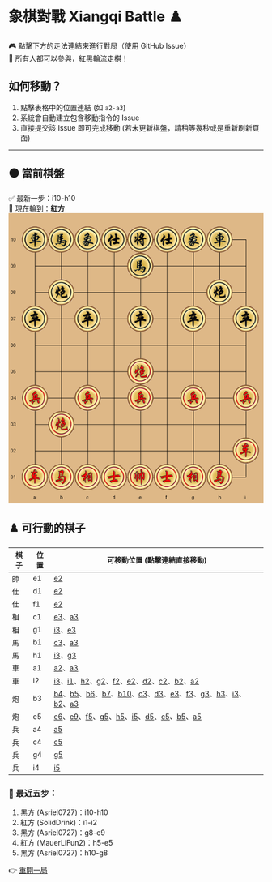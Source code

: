# 象棋對戰 Xiangqi Battle ♟️

🎮 點擊下方的走法連結來進行對局（使用 GitHub Issue）  
👥 所有人都可以參與，紅黑輪流走棋！

## 如何移動？
1. 點擊表格中的位置連結 (如 `a2-a3`)
2. 系統會自動建立包含移動指令的 Issue
3. 直接提交該 Issue 即可完成移動  (若未更新棋盤，請稍等幾秒或是重新刷新頁面)

---

## ⚫️ 當前棋盤


✅ 最新一步：i10-h10  
🎯 現在輪到：**紅方**  
![current board](https://raw.githubusercontent.com/Asriel0727/xiangqi-battle/main/images/board/board_20250612144109.png?20250612144109)  

## ♟️ 可行動的棋子

| 棋子 | 位置 | 可移動位置 (點擊連結直接移動) |
|------|------|-----------------------------|
| 帥 | e1 | [e2](https://github.com/Asriel0727/xiangqi-battle/issues/new?title=xiangqi%7Cmove%7Ce1-e2%7Cgame001&body=請勿修改標題,直接提交即可) |
| 仕 | d1 | [e2](https://github.com/Asriel0727/xiangqi-battle/issues/new?title=xiangqi%7Cmove%7Cd1-e2%7Cgame001&body=請勿修改標題,直接提交即可) |
| 仕 | f1 | [e2](https://github.com/Asriel0727/xiangqi-battle/issues/new?title=xiangqi%7Cmove%7Cf1-e2%7Cgame001&body=請勿修改標題,直接提交即可) |
| 相 | c1 | [e3](https://github.com/Asriel0727/xiangqi-battle/issues/new?title=xiangqi%7Cmove%7Cc1-e3%7Cgame001&body=請勿修改標題,直接提交即可)、[a3](https://github.com/Asriel0727/xiangqi-battle/issues/new?title=xiangqi%7Cmove%7Cc1-a3%7Cgame001&body=請勿修改標題,直接提交即可) |
| 相 | g1 | [i3](https://github.com/Asriel0727/xiangqi-battle/issues/new?title=xiangqi%7Cmove%7Cg1-i3%7Cgame001&body=請勿修改標題,直接提交即可)、[e3](https://github.com/Asriel0727/xiangqi-battle/issues/new?title=xiangqi%7Cmove%7Cg1-e3%7Cgame001&body=請勿修改標題,直接提交即可) |
| 馬 | b1 | [c3](https://github.com/Asriel0727/xiangqi-battle/issues/new?title=xiangqi%7Cmove%7Cb1-c3%7Cgame001&body=請勿修改標題,直接提交即可)、[a3](https://github.com/Asriel0727/xiangqi-battle/issues/new?title=xiangqi%7Cmove%7Cb1-a3%7Cgame001&body=請勿修改標題,直接提交即可) |
| 馬 | h1 | [i3](https://github.com/Asriel0727/xiangqi-battle/issues/new?title=xiangqi%7Cmove%7Ch1-i3%7Cgame001&body=請勿修改標題,直接提交即可)、[g3](https://github.com/Asriel0727/xiangqi-battle/issues/new?title=xiangqi%7Cmove%7Ch1-g3%7Cgame001&body=請勿修改標題,直接提交即可) |
| 車 | a1 | [a2](https://github.com/Asriel0727/xiangqi-battle/issues/new?title=xiangqi%7Cmove%7Ca1-a2%7Cgame001&body=請勿修改標題,直接提交即可)、[a3](https://github.com/Asriel0727/xiangqi-battle/issues/new?title=xiangqi%7Cmove%7Ca1-a3%7Cgame001&body=請勿修改標題,直接提交即可) |
| 車 | i2 | [i3](https://github.com/Asriel0727/xiangqi-battle/issues/new?title=xiangqi%7Cmove%7Ci2-i3%7Cgame001&body=請勿修改標題,直接提交即可)、[i1](https://github.com/Asriel0727/xiangqi-battle/issues/new?title=xiangqi%7Cmove%7Ci2-i1%7Cgame001&body=請勿修改標題,直接提交即可)、[h2](https://github.com/Asriel0727/xiangqi-battle/issues/new?title=xiangqi%7Cmove%7Ci2-h2%7Cgame001&body=請勿修改標題,直接提交即可)、[g2](https://github.com/Asriel0727/xiangqi-battle/issues/new?title=xiangqi%7Cmove%7Ci2-g2%7Cgame001&body=請勿修改標題,直接提交即可)、[f2](https://github.com/Asriel0727/xiangqi-battle/issues/new?title=xiangqi%7Cmove%7Ci2-f2%7Cgame001&body=請勿修改標題,直接提交即可)、[e2](https://github.com/Asriel0727/xiangqi-battle/issues/new?title=xiangqi%7Cmove%7Ci2-e2%7Cgame001&body=請勿修改標題,直接提交即可)、[d2](https://github.com/Asriel0727/xiangqi-battle/issues/new?title=xiangqi%7Cmove%7Ci2-d2%7Cgame001&body=請勿修改標題,直接提交即可)、[c2](https://github.com/Asriel0727/xiangqi-battle/issues/new?title=xiangqi%7Cmove%7Ci2-c2%7Cgame001&body=請勿修改標題,直接提交即可)、[b2](https://github.com/Asriel0727/xiangqi-battle/issues/new?title=xiangqi%7Cmove%7Ci2-b2%7Cgame001&body=請勿修改標題,直接提交即可)、[a2](https://github.com/Asriel0727/xiangqi-battle/issues/new?title=xiangqi%7Cmove%7Ci2-a2%7Cgame001&body=請勿修改標題,直接提交即可) |
| 炮 | b3 | [b4](https://github.com/Asriel0727/xiangqi-battle/issues/new?title=xiangqi%7Cmove%7Cb3-b4%7Cgame001&body=請勿修改標題,直接提交即可)、[b5](https://github.com/Asriel0727/xiangqi-battle/issues/new?title=xiangqi%7Cmove%7Cb3-b5%7Cgame001&body=請勿修改標題,直接提交即可)、[b6](https://github.com/Asriel0727/xiangqi-battle/issues/new?title=xiangqi%7Cmove%7Cb3-b6%7Cgame001&body=請勿修改標題,直接提交即可)、[b7](https://github.com/Asriel0727/xiangqi-battle/issues/new?title=xiangqi%7Cmove%7Cb3-b7%7Cgame001&body=請勿修改標題,直接提交即可)、[b10](https://github.com/Asriel0727/xiangqi-battle/issues/new?title=xiangqi%7Cmove%7Cb3-b10%7Cgame001&body=請勿修改標題,直接提交即可)、[c3](https://github.com/Asriel0727/xiangqi-battle/issues/new?title=xiangqi%7Cmove%7Cb3-c3%7Cgame001&body=請勿修改標題,直接提交即可)、[d3](https://github.com/Asriel0727/xiangqi-battle/issues/new?title=xiangqi%7Cmove%7Cb3-d3%7Cgame001&body=請勿修改標題,直接提交即可)、[e3](https://github.com/Asriel0727/xiangqi-battle/issues/new?title=xiangqi%7Cmove%7Cb3-e3%7Cgame001&body=請勿修改標題,直接提交即可)、[f3](https://github.com/Asriel0727/xiangqi-battle/issues/new?title=xiangqi%7Cmove%7Cb3-f3%7Cgame001&body=請勿修改標題,直接提交即可)、[g3](https://github.com/Asriel0727/xiangqi-battle/issues/new?title=xiangqi%7Cmove%7Cb3-g3%7Cgame001&body=請勿修改標題,直接提交即可)、[h3](https://github.com/Asriel0727/xiangqi-battle/issues/new?title=xiangqi%7Cmove%7Cb3-h3%7Cgame001&body=請勿修改標題,直接提交即可)、[i3](https://github.com/Asriel0727/xiangqi-battle/issues/new?title=xiangqi%7Cmove%7Cb3-i3%7Cgame001&body=請勿修改標題,直接提交即可)、[b2](https://github.com/Asriel0727/xiangqi-battle/issues/new?title=xiangqi%7Cmove%7Cb3-b2%7Cgame001&body=請勿修改標題,直接提交即可)、[a3](https://github.com/Asriel0727/xiangqi-battle/issues/new?title=xiangqi%7Cmove%7Cb3-a3%7Cgame001&body=請勿修改標題,直接提交即可) |
| 炮 | e5 | [e6](https://github.com/Asriel0727/xiangqi-battle/issues/new?title=xiangqi%7Cmove%7Ce5-e6%7Cgame001&body=請勿修改標題,直接提交即可)、[e9](https://github.com/Asriel0727/xiangqi-battle/issues/new?title=xiangqi%7Cmove%7Ce5-e9%7Cgame001&body=請勿修改標題,直接提交即可)、[f5](https://github.com/Asriel0727/xiangqi-battle/issues/new?title=xiangqi%7Cmove%7Ce5-f5%7Cgame001&body=請勿修改標題,直接提交即可)、[g5](https://github.com/Asriel0727/xiangqi-battle/issues/new?title=xiangqi%7Cmove%7Ce5-g5%7Cgame001&body=請勿修改標題,直接提交即可)、[h5](https://github.com/Asriel0727/xiangqi-battle/issues/new?title=xiangqi%7Cmove%7Ce5-h5%7Cgame001&body=請勿修改標題,直接提交即可)、[i5](https://github.com/Asriel0727/xiangqi-battle/issues/new?title=xiangqi%7Cmove%7Ce5-i5%7Cgame001&body=請勿修改標題,直接提交即可)、[d5](https://github.com/Asriel0727/xiangqi-battle/issues/new?title=xiangqi%7Cmove%7Ce5-d5%7Cgame001&body=請勿修改標題,直接提交即可)、[c5](https://github.com/Asriel0727/xiangqi-battle/issues/new?title=xiangqi%7Cmove%7Ce5-c5%7Cgame001&body=請勿修改標題,直接提交即可)、[b5](https://github.com/Asriel0727/xiangqi-battle/issues/new?title=xiangqi%7Cmove%7Ce5-b5%7Cgame001&body=請勿修改標題,直接提交即可)、[a5](https://github.com/Asriel0727/xiangqi-battle/issues/new?title=xiangqi%7Cmove%7Ce5-a5%7Cgame001&body=請勿修改標題,直接提交即可) |
| 兵 | a4 | [a5](https://github.com/Asriel0727/xiangqi-battle/issues/new?title=xiangqi%7Cmove%7Ca4-a5%7Cgame001&body=請勿修改標題,直接提交即可) |
| 兵 | c4 | [c5](https://github.com/Asriel0727/xiangqi-battle/issues/new?title=xiangqi%7Cmove%7Cc4-c5%7Cgame001&body=請勿修改標題,直接提交即可) |
| 兵 | g4 | [g5](https://github.com/Asriel0727/xiangqi-battle/issues/new?title=xiangqi%7Cmove%7Cg4-g5%7Cgame001&body=請勿修改標題,直接提交即可) |
| 兵 | i4 | [i5](https://github.com/Asriel0727/xiangqi-battle/issues/new?title=xiangqi%7Cmove%7Ci4-i5%7Cgame001&body=請勿修改標題,直接提交即可) |
  

### 📜 最近五步：

1. 黑方 (Asriel0727)：i10-h10
2. 紅方 (SolidDrink)：i1-i2
3. 黑方 (Asriel0727)：g8-e9
4. 紅方 (MauerLiFun2)：h5-e5
5. 黑方 (Asriel0727)：h10-g8
  

👉 [重開一局](https://github.com/Asriel0727/xiangqi-battle/issues/new?title=xiangqi|chess|new|game001&body=請勿修改標題,直接提交即可)
